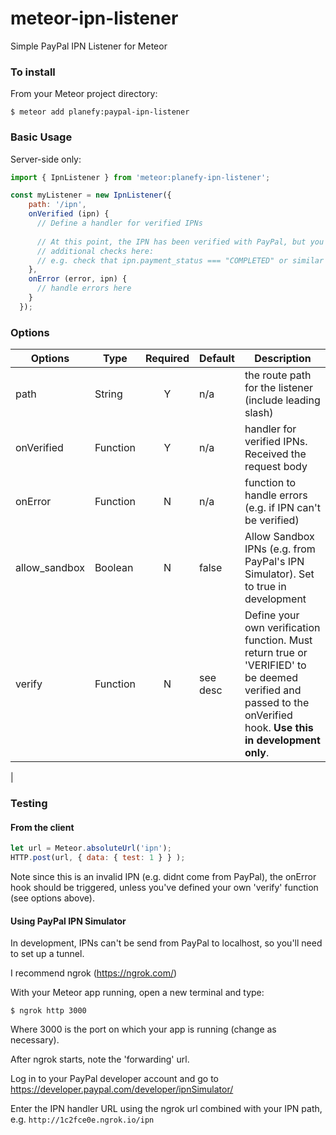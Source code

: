 # meteor-ipn-listener
Simple PayPal IPN Listener for Meteor

### To install
From your Meteor project directory:
```
$ meteor add planefy:paypal-ipn-listener
```

### Basic Usage

Server-side only:
```javascript
import { IpnListener } from 'meteor:planefy-ipn-listener';

const myListener = new IpnListener({
    path: '/ipn',
    onVerified (ipn) {
      // Define a handler for verified IPNs
      
      // At this point, the IPN has been verified with PayPal, but you'll probably need to do 
      // additional checks here:
      // e.g. check that ipn.payment_status === "COMPLETED" or similar
    },
    onError (error, ipn) {
      // handle errors here
    }
  });
```

### Options 

| Options | Type   | Required | Default | Description |
|---------|--------|:--------:|---------|-------------|
| path    | String | Y        |  n/a    | the route path for the listener (include leading slash) |
| onVerified | Function | Y   | n/a     | handler for verified IPNs.  Received the request body   |
| onError    | Function | N   | n/a     | function to handle errors (e.g. if IPN can't be verified)           |
| allow_sandbox | Boolean | N | false   | Allow Sandbox IPNs (e.g. from PayPal's IPN Simulator).  Set to true in development | 
| verify      |  Function | N | see desc | Define your own verification function.  Must return true or 'VERIFIED' to be deemed verified and passed to the onVerified hook.  **Use this in development only**. 
|


### Testing

#### From the client


```javascript
let url = Meteor.absoluteUrl('ipn');
HTTP.post(url, { data: { test: 1 } } );
```

Note since this is an invalid IPN (e.g. didnt come from PayPal), the onError hook should be triggered, unless you've defined your own 'verify' function (see options above).


#### Using PayPal IPN Simulator

In development, IPNs can't be send from PayPal to localhost, so you'll need to set up a tunnel.

I recommend ngrok (https://ngrok.com/)

With your Meteor app running, open a new terminal and type: 
```
$ ngrok http 3000
```
Where 3000 is the port on which your app is running (change as necessary).

After ngrok starts, note the 'forwarding' url.

Log in to your PayPal developer account and go to https://developer.paypal.com/developer/ipnSimulator/

Enter the IPN handler URL using the ngrok url combined with your IPN path, e.g. ```http://1c2fce0e.ngrok.io/ipn```
 
 

  





